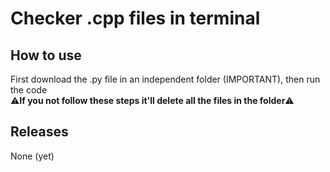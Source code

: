 # Checker .cpp files in terminal
## How to use
First download the .py file in an independent folder (IMPORTANT), then run the code
</br>:warning:<b>If you not follow these steps it'll delete all the files in the folder</b>:warning:


## Releases
None (yet)
